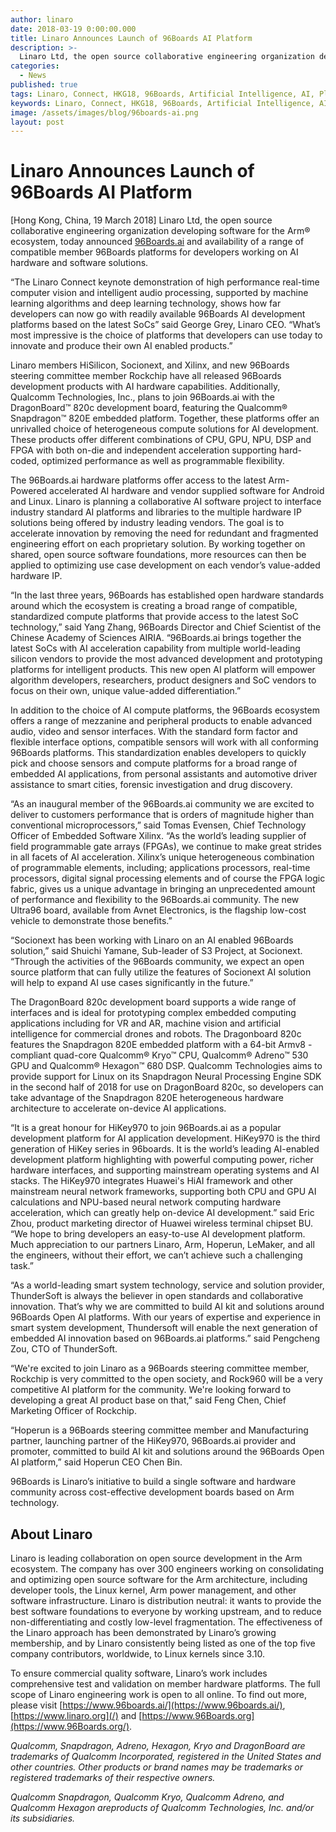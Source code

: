 ```yaml
---
author: linaro
date: 2018-03-19 0:00:00.000
title: Linaro Announces Launch of 96Boards AI Platform
description: >-
  Linaro Ltd, the open source collaborative engineering organization developing software for the Arm® ecosystem, today announced 96boards.ai and availability of a range of compatible member 96Boards platforms for developers working on AI hardware and software solutions.
categories:
  - News
published: true
tags: Linaro, Connect, HKG18, 96Boards, Artificial Intelligence, AI, Platforms
keywords: Linaro, Connect, HKG18, 96Boards, Artificial Intelligence, AI, Platforms
image: /assets/images/blog/96boards-ai.png
layout: post
---
```

# Linaro Announces Launch of 96Boards AI Platform

[Hong Kong, China, 19 March 2018] Linaro Ltd, the open source collaborative engineering organization developing software for the Arm® ecosystem, today announced [96Boards.ai](https://www.96boards.ai) and availability of a range of compatible member 96Boards platforms for developers working on AI hardware and software solutions.

“The Linaro Connect keynote demonstration of high performance real-time computer vision and intelligent audio processing, supported by machine learning algorithms and deep learning technology, shows how far developers can now go with readily available 96Boards AI development platforms based on the latest SoCs” said George Grey, Linaro CEO. “What’s most impressive is the choice of platforms that developers can use today to innovate and produce their own AI enabled products.”

Linaro members HiSilicon, Socionext, and Xilinx, and new 96Boards steering committee member Rockchip have all released 96Boards development products with AI hardware capabilities. Additionally, Qualcomm Technologies, Inc., plans to join 96Boards.ai with the DragonBoard™ 820c development board, featuring the Qualcomm® Snapdragon™ 820E embedded platform. Together, these platforms offer an unrivalled choice of heterogeneous compute solutions for AI development. These products offer different combinations of CPU, GPU, NPU, DSP and FPGA with both on-die and independent acceleration supporting hard-coded, optimized performance as well as programmable flexibility.

The 96Boards.ai hardware platforms offer access to the latest Arm-Powered accelerated AI hardware and vendor supplied software for Android and Linux. Linaro is planning a collaborative AI software project to interface industry standard AI platforms and libraries to the multiple hardware IP solutions being offered by industry leading vendors. The goal is to accelerate innovation by removing the need for redundant and fragmented engineering effort on each proprietary solution. By working together on shared, open source software foundations, more resources can then be applied to optimizing use case development on each vendor’s value-added hardware IP.

“In the last three years, 96Boards has established open hardware standards around which the ecosystem is creating a broad range of compatible, standardized compute platforms that provide access to the latest SoC technology,” said Yang Zhang, 96Boards Director and Chief Scientist of the Chinese Academy of Sciences AIRIA. “96Boards.ai brings together the latest SoCs with AI acceleration capability from multiple world-leading silicon vendors to provide the most advanced development and prototyping platforms for intelligent products. This new open AI platform will empower algorithm developers, researchers, product designers and SoC vendors to focus on their own, unique value-added differentiation.”

In addition to the choice of AI compute platforms, the 96Boards ecosystem offers a range of mezzanine and peripheral products to enable advanced audio, video and sensor interfaces. With the standard form factor and flexible interface options, compatible sensors will work with all conforming 96Boards platforms. This standardization enables developers to quickly pick and choose sensors and compute platforms for a broad range of embedded AI applications, from personal assistants and automotive driver assistance to smart cities, forensic investigation and drug discovery.

“As an inaugural member of the 96Boards.ai community we are excited to deliver to customers performance that is orders of magnitude higher than conventional microprocessors,” said Tomas Evensen, Chief Technology Officer of Embedded Software Xilinx. “As the world’s leading supplier of field programmable gate arrays (FPGAs), we continue to make great strides in all facets of AI acceleration. Xilinx’s unique heterogeneous combination of programmable elements, including; applications processors, real-time processors, digital signal processing elements and of course the FPGA logic fabric, gives us a unique advantage in bringing an unprecedented amount of performance and flexibility to the 96Boards.ai community. The new Ultra96 board, available from Avnet Electronics, is the flagship low-cost vehicle to demonstrate those benefits.”

“Socionext has been working with Linaro on an AI enabled 96Boards solution,” said Shuichi Yamane, Sub-leader of S3 Project, at Socionext. “Through the activities of the 96Boards community, we expect an open source platform that can fully utilize the features of Socionext AI solution will help to expand AI use cases significantly in the future.”

The DragonBoard 820c development board supports a wide range of interfaces and is ideal for prototyping complex embedded computing applications including for VR and AR, machine vision and artificial intelligence for commercial drones and robots. The Dragonboard 820c features the Snapdragon 820E embedded platform with a 64-bit Armv8 -compliant quad-core Qualcomm® Kryo™ CPU, Qualcomm® Adreno™ 530 GPU and Qualcomm® Hexagon™ 680 DSP. Qualcomm Technologies aims to provide support for Linux on its Snapdragon Neural Processing Engine SDK in the second half of 2018 for use on DragonBoard 820c, so developers can take advantage of the Snapdragon 820E heterogeneous hardware architecture to accelerate on-device AI applications.

“It is a great honour for HiKey970 to join 96Boards.ai as a popular development platform for AI application development. HiKey970 is the third generation of HiKey series in 96boards. It is the world’s leading AI-enabled development platform highlighting with powerful computing power, richer hardware interfaces, and supporting mainstream operating systems and AI stacks. The HiKey970 integrates Huawei's HiAI framework and other mainstream neural network frameworks, supporting both CPU and GPU AI calculations and NPU-based neural network computing hardware acceleration, which can greatly help on-device AI development.” said Eric Zhou, product marketing director of Huawei wireless terminal chipset BU. “We hope to bring developers an easy-to-use AI development platform. Much appreciation to our partners Linaro, Arm, Hoperun, LeMaker, and all the engineers, without their effort, we can’t achieve such a challenging task.”

“As a world-leading smart system technology, service and solution provider, ThunderSoft is always the believer in open standards and collaborative innovation. That’s why we are committed to build AI kit and solutions around 96Boards Open AI platforms. With our years of expertise and experience in smart system development, Thundersoft will enable the next generation of embedded AI innovation based on 96Boards.ai platforms.” said Pengcheng Zou, CTO of ThunderSoft.

“We're excited to join Linaro as a 96Boards steering committee member, Rockchip is very committed to the open society, and Rock960 will be a very competitive AI platform for the community. We're looking forward to developing a great AI product base on that,” said Feng Chen, Chief Marketing Officer of Rockchip.

“Hoperun is a 96Boards steering committee member and Manufacturing partner, launching partner of the HiKey970, 96Boards.ai provider and promoter, committed to build AI kit and solutions around the 96Boards Open AI platform,” said Hoperun CEO Chen Bin.

96Boards is Linaro’s initiative to build a single software and hardware community across cost-effective development boards based on Arm technology.

## About Linaro

Linaro is leading collaboration on open source development in the Arm ecosystem. The company has over 300 engineers working on consolidating and optimizing open source software for the Arm architecture, including developer tools, the Linux kernel, Arm power management, and other software infrastructure. Linaro is distribution neutral: it wants to provide the best software foundations to everyone by working upstream, and to reduce non-differentiating and costly low-level fragmentation. The effectiveness of the Linaro approach has been demonstrated by Linaro’s growing membership, and by Linaro consistently being listed as one of the top five company contributors, worldwide, to Linux kernels since 3.10.

To ensure commercial quality software, Linaro’s work includes comprehensive test and validation on member hardware platforms. The full scope of Linaro engineering work is open to all online. To find out more, please visit [https://www.96boards.ai/](https://www.96boards.ai/), [https://www.linaro.org](/) and [https://www.96Boards.org](https://www.96Boards.org/).

_Qualcomm, Snapdragon, Adreno, Hexagon, Kryo and DragonBoard are trademarks of Qualcomm Incorporated, registered in the United States and other countries. Other products or brand names may be trademarks or registered trademarks of their respective owners._

_Qualcomm Snapdragon, Qualcomm Kryo, Qualcomm Adreno, and Qualcomm Hexagon areproducts of Qualcomm Technologies, Inc. and/or its subsidiaries._
